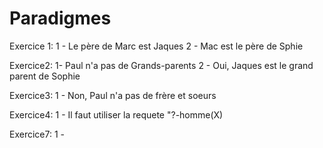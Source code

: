 # Paradigmes

Exercice 1:
1 - Le père de Marc est Jaques
2 - Mac est le père de Sphie

Exercice2:
1- Paul n'a pas de Grands-parents
2 - Oui, Jaques est le grand parent de Sophie

Exercice3:
1 - Non, Paul n'a pas de frère et soeurs

Exercice4:
1 - Il faut utiliser la requete "?-homme(X)

Exercice7:
1 - 
